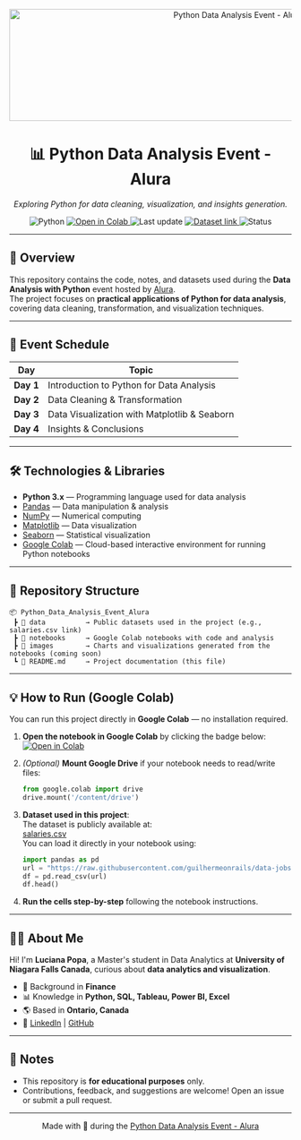 <!-- Banner -->
<p align="center">
  <img src="https://i.imgur.com/xOUAoGb.png" alt="Python Data Analysis Event - Alura" width="800" height="200">
</p>

<h1 align="center">📊 Python Data Analysis Event - Alura</h1>

<p align="center">
  <em>Exploring Python for data cleaning, visualization, and insights generation.</em>
</p>

<!-- Badges -->
<p align="center">
  <img src="https://img.shields.io/badge/Python-3.x-blue?logo=python&logoColor=white" alt="Python">
  <a href="https://colab.research.google.com/github/lucianapopa/Python_Data_Analysis_Event_Alura/blob/main/notebooks/NAME_OF_NOTEBOOK.ipynb">
    <img src="https://img.shields.io/badge/Google%20Colab-Open%20Notebook-orange?logo=googlecolab&logoColor=white" alt="Open in Colab">
  </a>
  <img src="https://img.shields.io/github/last-commit/lucianapopa/Python_Data_Analysis_Event_Alura?label=Last%20update&color=brightgreen" alt="Last update">
  <a href="https://raw.githubusercontent.com/guilhermeonrails/data-jobs/refs/heads/main/salaries.csv">
    <img src="https://img.shields.io/badge/Dataset-salaries.csv-brightgreen" alt="Dataset link">
  </a>
  <img src="https://img.shields.io/badge/Status-In%20Progress-yellow" alt="Status">
</p>


---

## 🚀 Overview
This repository contains the code, notes, and datasets used during the **Data Analysis with Python** event hosted by [Alura](https://www.alura.com.br/).  
The project focuses on **practical applications of Python for data analysis**, covering data cleaning, transformation, and visualization techniques.

---

## 📅 Event Schedule
| Day | Topic |
|-----|-------|
| **Day 1** | Introduction to Python for Data Analysis |
| **Day 2** | Data Cleaning & Transformation |
| **Day 3** | Data Visualization with Matplotlib & Seaborn |
| **Day 4** | Insights & Conclusions |

---

## 🛠 Technologies & Libraries
- **Python 3.x** — Programming language used for data analysis
- [Pandas](https://pandas.pydata.org/) — Data manipulation & analysis
- [NumPy](https://numpy.org/) — Numerical computing
- [Matplotlib](https://matplotlib.org/) — Data visualization
- [Seaborn](https://seaborn.pydata.org/) — Statistical visualization
- [Google Colab](https://colab.research.google.com/) — Cloud-based interactive environment for running Python notebooks

---

## 📂 Repository Structure
```
📦 Python_Data_Analysis_Event_Alura
 ┣ 📁 data          → Public datasets used in the project (e.g., salaries.csv link)
 ┣ 📁 notebooks     → Google Colab notebooks with code and analysis
 ┣ 📁 images        → Charts and visualizations generated from the notebooks (coming soon)
 ┗ 📄 README.md     → Project documentation (this file)
```

---

## 💡 How to Run (Google Colab)

You can run this project directly in **Google Colab** — no installation required.

1. **Open the notebook in Google Colab** by clicking the badge below:  
   [![Open in Colab](https://colab.research.google.com/assets/colab-badge.svg)](PASTE_YOUR_NOTEBOOK_LINK_HERE)

2. *(Optional)* **Mount Google Drive** if your notebook needs to read/write files:  
   ```python
   from google.colab import drive
   drive.mount('/content/drive')
   ```

3. **Dataset used in this project**:  
   The dataset is publicly available at:  
   [salaries.csv](https://raw.githubusercontent.com/guilhermeonrails/data-jobs/refs/heads/main/salaries.csv)  
   You can load it directly in your notebook using:
   ```python
   import pandas as pd
   url = "https://raw.githubusercontent.com/guilhermeonrails/data-jobs/refs/heads/main/salaries.csv"
   df = pd.read_csv(url)
   df.head()
   ```

4. **Run the cells step-by-step** following the notebook instructions.

---

## 👩‍💻 About Me
Hi! I'm **Luciana Popa**, a Master's student in Data Analytics at **University of Niagara Falls Canada**, curious about **data analytics and visualization**.  
- 💼 Background in **Finance**
- 📊 Knowledge in **Python, SQL, Tableau, Power BI, Excel**  
- 🌎 Based in **Ontario, Canada**  
- 🔗 [LinkedIn](https://www.linkedin.com/in/luciana-popa/) | [GitHub](https://github.com/lucianapopa)

---

## 📌 Notes
- This repository is **for educational purposes** only.
- Contributions, feedback, and suggestions are welcome! Open an issue or submit a pull request.

---

<p align="center">
  Made with 💙 during the <a href="https://www.alura.com.br/imersao-dados-python">Python Data Analysis Event - Alura</a>
</p>
